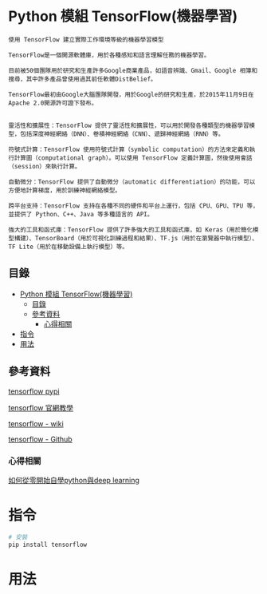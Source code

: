 # Python 模組 TensorFlow(機器學習)

```
使用 TensorFlow 建立實際工作環境等級的機器學習模型

TensorFlow是一個開源軟體庫，用於各種感知和語言理解任務的機器學習。

目前被50個團隊用於研究和生產許多Google商業產品，如語音辨識、Gmail、Google 相簿和搜尋，其中許多產品曾使用過其前任軟體DistBelief。

TensorFlow最初由Google大腦團隊開發，用於Google的研究和生產，於2015年11月9日在Apache 2.0開源許可證下發布。


靈活性和擴展性：TensorFlow 提供了靈活性和擴展性，可以用於開發各種類型的機器學習模型，包括深度神經網絡（DNN）、卷積神經網絡（CNN）、遞歸神經網絡（RNN）等。

符號式計算：TensorFlow 使用符號式計算（symbolic computation）的方法來定義和執行計算圖（computational graph）。可以使用 TensorFlow 定義計算圖，然後使用會話（session）來執行計算。

自動微分：TensorFlow 提供了自動微分（automatic differentiation）的功能，可以方便地計算梯度，用於訓練神經網絡模型。

跨平台支持：TensorFlow 支持在各種不同的硬件和平台上運行，包括 CPU、GPU、TPU 等，並提供了 Python、C++、Java 等多種語言的 API。

強大的工具和函式庫：TensorFlow 提供了許多強大的工具和函式庫，如 Keras（用於簡化模型構建）、TensorBoard（用於可視化訓練過程和結果）、TF.js（用於在瀏覽器中執行模型）、TF Lite（用於在移動設備上執行模型）等。
```

## 目錄

- [Python 模組 TensorFlow(機器學習)](#python-模組-tensorflow機器學習)
  - [目錄](#目錄)
  - [參考資料](#參考資料)
    - [心得相關](#心得相關)
- [指令](#指令)
- [用法](#用法)

## 參考資料

[tensorflow pypi](https://pypi.org/project/tensorflow/)

[tensorflow 官網教學](https://www.tensorflow.org/tutorials?hl=zh-tw)

[tensorflow - wiki](https://zh.wikipedia.org/zh-tw/TensorFlow)

[tensorflow - Github](https://github.com/tensorflow/tensorflow)

### 心得相關

[如何從零開始自學python與deep learning](https://windysavage.github.io/how-to-learn-python/)

# 指令

```bash
# 安裝
pip install tensorflow
```

# 用法

```Python
```
